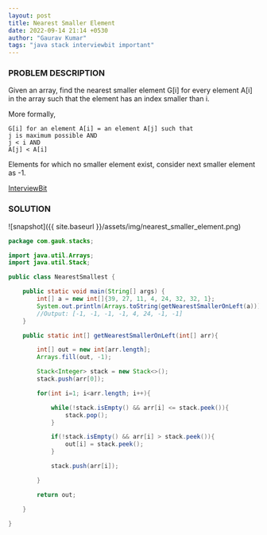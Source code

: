 ```yaml
---
layout: post
title: Nearest Smaller Element
date: 2022-09-14 21:14 +0530
author: "Gaurav Kumar"
tags: "java stack interviewbit important"
---
```


### PROBLEM DESCRIPTION

Given an array, find the nearest smaller element G[i] for every element A[i] in the array such that the element has an index smaller than i.

More formally,

    G[i] for an element A[i] = an element A[j] such that 
    j is maximum possible AND 
    j < i AND
    A[j] < A[i]

Elements for which no smaller element exist, consider next smaller element as -1.

[InterviewBit](https://www.interviewbit.com/problems/nearest-smaller-element/)

### SOLUTION

![snapshot]({{ site.baseurl }}/assets/img/nearest_smaller_element.png)

```java
package com.gauk.stacks;

import java.util.Arrays;
import java.util.Stack;

public class NearestSmallest {

    public static void main(String[] args) {
        int[] a = new int[]{39, 27, 11, 4, 24, 32, 32, 1};
        System.out.println(Arrays.toString(getNearestSmallerOnLeft(a)));
        //Output: [-1, -1, -1, -1, 4, 24, -1, -1]
    }

    public static int[] getNearestSmallerOnLeft(int[] arr){

        int[] out = new int[arr.length];
        Arrays.fill(out, -1);

        Stack<Integer> stack = new Stack<>();
        stack.push(arr[0]);

        for(int i=1; i<arr.length; i++){

            while(!stack.isEmpty() && arr[i] <= stack.peek()){
                stack.pop();
            }

            if(!stack.isEmpty() && arr[i] > stack.peek()){
                out[i] = stack.peek();
            }

            stack.push(arr[i]);

        }

        return out;

    }

}
```
